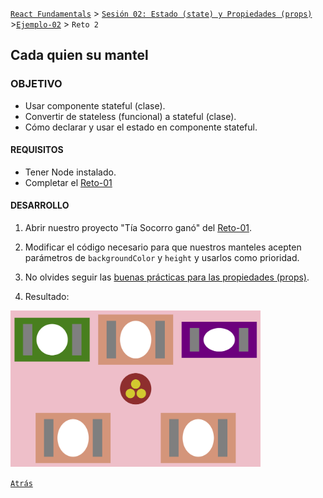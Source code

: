 [`React Fundamentals`](../../README.md) > [`Sesión 02: Estado (state) y Propiedades (props)`](../Readme.md) >[`Ejemplo-02`](../Ejemplo-01) > `Reto 2`

## Cada quien su mantel

### OBJETIVO
- Usar componente stateful (clase).
- Convertir de stateless (funcional) a stateful (clase).
- Cómo declarar y usar el estado en componente stateful.

#### REQUISITOS 
- Tener Node instalado.
- Completar el [Reto-01](../Reto-01)

#### DESARROLLO

1. Abrir nuestro proyecto "Tía Socorro ganó" del [Reto-01](../Reto-01).

2. Modificar el código necesario para que nuestros manteles acepten parámetros de `backgroundColor` y `height` y usarlos como prioridad.

3. No olvides seguir las [buenas prácticas para las propiedades (props)](../../BuenasPracticas/PropTypes/Readme.md).

4. Resultado:
<img src="./public/resultado.png" width="400">

[`Atrás`](../Ejemplo-02)
